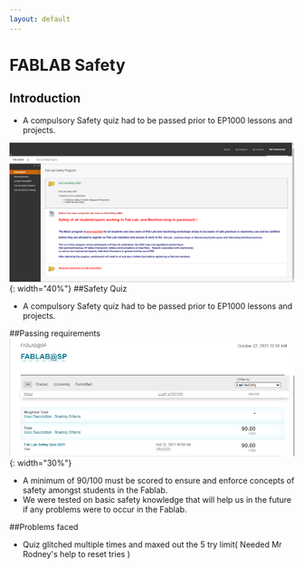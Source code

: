 ```yaml
---
layout: default
---
```


# FABLAB Safety
## Introduction
-  A compulsory Safety quiz had to be passed prior to EP1000 lessons and projects.

![](docs/images/fablab.png){: width="40%"}
##Safety Quiz
-  A compulsory Safety quiz had to be passed prior to EP1000 lessons and projects.


##Passing requirements
![](docs/images/safety.png){: width="30%"}
-  A minimum of 90/100 must be scored to ensure and enforce concepts of safety amongst students in the Fablab.
-  We were tested on basic safety knowledge that will help us in the future if any problems were to occur in the Fablab.


##Problems faced
-  Quiz glitched multiple times and maxed out the 5 try limit( Needed Mr Rodney's help to reset tries )
